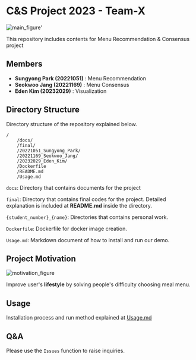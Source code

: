 # C&S Project 2023 - Team-X
![main_figure](https://github.com/20221051/Recommendation/assets/105283738/d71a4972-e18a-4576-8c0c-4f1c58f68b43)'

This repository includes contents for Menu Recommendation & Consensus project

## Members

* **Sungyong Park (20221051)** : Menu Recommendation
* **Seokwoo Jang (20221169)** : Menu Consensus
* **Eden Kim (20232029)** : Visualization

## Directory Structure

Directory structure of the repository explained below.

```
/
    /docs/
    /final/
    /20221051_Sungyong_Park/
    /20221169_Seokwoo_Jang/
    /20232029_Eden_Kim/
    /Dockerfile
    /README.md
    /Usage.md
```

`docs`: Directory that contains documents for the project

`final`: Directory that contains final codes for the project. Detailed explanation is included at **README.md** inside the directory.

`{student_number}_{name}`: Directories that contains personal work.

`Dockerfile`: Dockerfile for docker image creation.

`Usage.md`: Markdown document of how to install and run our demo.

## Project Motivation

![motivation_figure](https://github.com/20221051/Recommendation/assets/105283738/60034b6e-b099-4e2e-aef3-4cf3b00f7ae9)

Improve user's **lifestyle** by solving people's difficulty choosing meal menu.

## Usage

Installation process and run method explained at [Usage.md](./Usage.md)


## Q&A

Please use the `Issues` function to raise inquiries.

